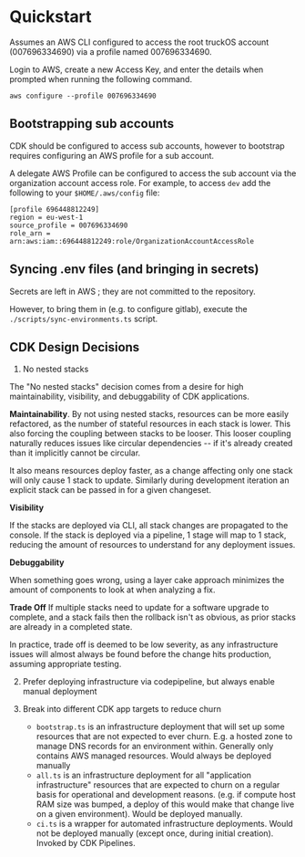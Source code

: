 # Quickstart

Assumes an AWS CLI configured to access the root truckOS account (007696334690) via a profile named 007696334690.

Login to AWS, create a new Access Key, and enter the details when prompted when running the following command.

`aws configure --profile 007696334690`

## Bootstrapping sub accounts

CDK should be configured to access sub accounts, however to bootstrap requires configuring an AWS profile for a sub account.

A delegate AWS Profile can be configured to access the sub account via the organization account access role. For example, to access `dev` add the following to your `$HOME/.aws/config` file:

```
[profile 696448812249]
region = eu-west-1
source_profile = 007696334690
role_arn = arn:aws:iam::696448812249:role/OrganizationAccountAccessRole
```

## Syncing .env files (and bringing in secrets)

Secrets are left in AWS ; they are not committed to the repository.

However, to bring them in (e.g. to configure gitlab), execute the `./scripts/sync-environments.ts` script.

## CDK Design Decisions

1) No nested stacks

The "No nested stacks" decision comes from a desire for high maintainability, visibility, and debuggability of CDK applications.

**Maintainability**. By not using nested stacks, resources can be more easily refactored, as the number of stateful resources in each stack is lower. This also forcing the coupling between stacks to be looser. This looser coupling naturally reduces issues like circular dependencies -- if it's already created than it implicitly cannot be circular.

It also means resources deploy faster, as a change affecting only one stack will only cause 1 stack to update. Similarly during development iteration an explicit stack can be passed in for a given changeset.

**Visibility**

If the stacks are deployed via CLI, all stack changes are propagated to the console. If the stack is deployed via a pipeline, 1 stage will map to 1 stack, reducing the amount of resources to understand for any deployment issues.

**Debuggability**

When something goes wrong, using a layer cake approach  minimizes the amount of components to look at when analyzing a fix.

**Trade Off** If multiple stacks need to update for a software upgrade to complete, and a stack fails then the rollback isn't as obvious, as prior stacks are already in a completed state.

In practice, trade off is deemed to be low severity, as any infrastructure issues will almost always be found before the change hits production, assuming appropriate testing.

2) Prefer deploying infrastructure via codepipeline, but always enable manual deployment

3) Break into different CDK app targets to reduce churn
   * `bootstrap.ts` is an infrastructure deployment that will set up some resources that are not expected to ever churn. E.g. a hosted zone to manage DNS records for an environment within. Generally only contains AWS managed resources. Would always be deployed manually  
   * `all.ts` is an infrastructure deployment for all "application infrastructure" resources that are expected to churn on a regular basis for operational and development reasons. (e.g. if compute host RAM size was bumped, a deploy of this would make that change live on a given environment). Would be deployed manually.
   * `ci.ts` is a wrapper for automated infrastructure deployments. Would not be deployed manually (except once, during initial creation). Invoked by CDK Pipelines. 

